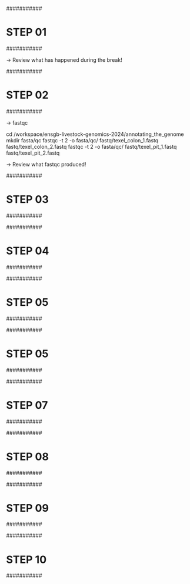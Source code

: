 ###########
# STEP 01 #
###########

-> Review what has happened during the break!

###########
# STEP 02 #
###########

-> fastqc

cd /workspace/ensgb-livestock-genomics-2024/annotating_the_genome
mkdir fasta/qc
fastqc -t 2 -o fasta/qc/ fastq/texel_colon_1.fastq fastq/texel_colon_2.fastq
fastqc -t 2 -o fasta/qc/ fastq/texel_pit_1.fastq fastq/texel_pit_2.fastq

-> Review what fastqc produced!

###########
# STEP 03 #
###########



###########
# STEP 04 #
###########

###########
# STEP 05 #
###########

###########
# STEP 05 #
###########

###########
# STEP 07 #
###########

###########
# STEP 08 #
###########

###########
# STEP 09 #
###########

###########
# STEP 10 #
###########

